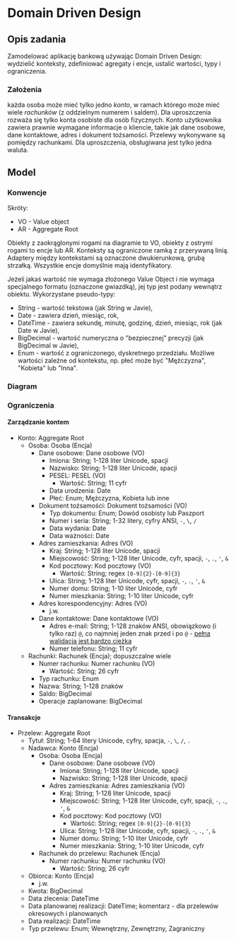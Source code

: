 # Domain Driven Design

## Opis zadania

Zamodelować aplikację bankową używając Domain Driven Design: wydzielić konteksty, zdefiniować agregaty i encje, ustalić wartości, typy i ograniczenia.

### Założenia

każda osoba może mieć tylko jedno *konto*, w ramach którego może mieć wiele *rachunków* (z oddzielnym numerem i saldem). Dla uproszczenia rozważa się tylko konta osobiste dla osób fizycznych. Konto użytkownika zawiera prawnie wymagane informacje o kliencie, takie jak dane osobowe, dane kontaktowe, adres i dokument tożsamości. Przelewy wykonywane są pomiędzy rachunkami. Dla uproszczenia, obsługiwana jest tylko jedna waluta.

## Model

### Konwencje

Skróty:
* VO - Value object
* AR - Aggregate Root

Obiekty z zaokrąglonymi rogami na diagramie to VO, obiekty z ostrymi rogami to encje lub AR. Konteksty są ograniczone ramką z przerywaną linią. Adaptery między kontekstami są oznaczone dwukierunkową, grubą strzałką. Wszystkie encje domyślnie mają identyfikatory.

Jeżeli jakaś wartość nie wymaga złożonego Value Object i nie wymaga specjalnego formatu (oznaczone gwiazdką), jej typ jest podany wewnątrz obiektu. Wykorzystane pseudo-typy:
* String - wartość tekstowa (jak String w Javie),
* Date - zawiera dzień, miesiąc, rok,
* DateTime - zawiera sekundę, minutę, godzinę, dzień, miesiąc, rok (jak Date w Javie),
* BigDecimal - wartość numeryczna o "bezpiecznej" precyzji (jak BigDecimal w Javie),
* Enum - wartość z ograniczonego, dyskretnego przedziału. Możliwe wartości zależne od kontekstu, np. płeć może być "Mężczyzna", "Kobieta" lub "Inna".

### Diagram

[](./model.svg)

### Ograniczenia

#### Zarządzanie kontem

* Konto: Aggregate Root
  * Osoba: Osoba (Encja)
    * Dane osobowe: Dane osobowe (VO)
      * Imiona: String; 1-128 liter Unicode, spacji
      * Nazwisko: String; 1-128 liter Unicode, spacji
      * PESEL: PESEL (VO)
        * Wartość: String; 11 cyfr
      * Data urodzenia: Date
      * Płeć: Enum; Mężczyzna, Kobieta lub inne
    * Dokument tożsamości: Dokument tożsamości (VO)
      * Typ dokumentu: Enum; Dowód osobisty lub Paszport
      * Numer i seria: String; 1-32 litery, cyfry ANSI, `-`, `\`, `/`
      * Data wydania: Date
      * Data ważności: Date
    * Adres zamieszkania: Adres (VO)
      * Kraj: String; 1-128 liter Unicode, spacji
      * Miejscowość: String; 1-128 liter Unicode, cyfr, spacji, `-`, `.`, `'`, `&`
      * Kod pocztowy: Kod pocztowy (VO)
        * Wartość: String; regex `[0-9]{2}-[0-9]{3}`
      * Ulica: String; 1-128 liter Unicode, cyfr, spacji, `-`, `.`, `'`, `&`
      * Numer domu: String; 1-10 liter Unicode, cyfr
      * Numer mieszkania: String; 1-10 liter Unicode, cyfr
    * Adres korespondencyjny: Adres (VO)
      * j.w.
    * Dane kontaktowe: Dane kontaktowe (VO)
      * Adres e-mail: String; 1-128 znaków ANSI, obowiązkowo (i tylko raz) `@`, co najmniej jeden znak przed i po `@` - [pełna walidacja jest bardzo ciężka](https://en.wikipedia.org/wiki/Email_address#Examples)
      * Numer telefonu: String; 11 cyfr
  * Rachunki: Rachunek (Encja); dopuszczalne wiele
    * Numer rachunku: Numer rachunku (VO)
      * Wartość: String; 26 cyfr
    * Typ rachunku: Enum
    * Nazwa: String; 1-128 znaków
    * Saldo: BigDecimal
    * Operacje zaplanowane: BigDecimal

#### Transakcje

* Przelew: Aggregate Root
  * Tytuł: String; 1-64 litery Unicode, cyfry, spacja, `-`, `\`, `/`, `.`
  * Nadawca: Konto (Encja)
    * Osoba: Osoba (Encja)
      * Dane osobowe: Dane osobowe (VO)
        * Imiona: String; 1-128 liter Unicode, spacji
        * Nazwisko: String; 1-128 liter Unicode, spacji
      * Adres zamieszkania: Adres zamieszkania (VO)
        * Kraj: String; 1-128 liter Unicode, spacji
        * Miejscowość: String; 1-128 liter Unicode, cyfr, spacji, `-`, `.`, `'`, `&`
        * Kod pocztowy: Kod pocztowy (VO)
          * Wartość: String; regex `[0-9]{2}-[0-9]{3}`
        * Ulica: String; 1-128 liter Unicode, cyfr, spacji, `-`, `.`, `'`, `&`
        * Numer domu: String; 1-10 liter Unicode, cyfr
        * Numer mieszkania: String; 1-10 liter Unicode, cyfr
    * Rachunek do przelewu: Rachunek (Encja)
      * Numer rachunku: Numer rachunku (VO)
        * Wartość: String; 26 cyfr
  * Obiorca: Konto (Encja)
    * j.w.
  * Kwota: BigDecimal
  * Data zlecenia: DateTime
  * Data planowanej realizacji: DateTime; komentarz - dla przelewów okresowych i planowanych
  * Data realizacji: DateTime
  * Typ przelewu: Enum; Wewnętrzny, Zewnętrzny, Zagraniczny
